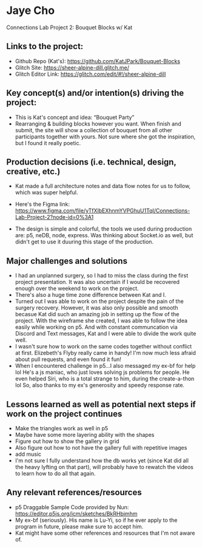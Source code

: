 
# Jaye Cho
Connections Lab Project 2: Bouquet Blocks w/ Kat 


## Links to the project: 
- Github Repo (Kat's):  https://github.com/KatJPark/Bouquet-Blocks 
- Glitch Site: https://sheer-alpine-dill.glitch.me/
- Glitch Editor Link: https://glitch.com/edit/#!/sheer-alpine-dill 


## Key concept(s) and/or intention(s) driving the project:
- This is Kat's concept and idea: “Bouquet Party” 
- Rearranging & building blocks however you want. When finish and submit, the site will show a collection of bouquet from all other participants together with yours. Not sure where she got the inspiration, but I found it really poetic. 


## Production decisions (i.e. technical, design, creative, etc.)
- Kat made a full architecture notes and data flow notes for us to follow, which was super helpful.
- Here's the Figma link: https://www.figma.com/file/yTfXlbEXhnmYVPGhuU1TqI/Connections-Lab-Project-2?node-id=0%3A1 

- The design is simple and colorful, the tools we used during production are: p5, neDB, node, express. Was thinking about Socket.io as well, but didn't get to use it duuring this stage of the production.


## Major challenges and solutions
- I had an unplanned surgery, so I had to miss the class during the first project presentation. It was also uncertain if I would be recovered enough over the weekend to work on the project. 
- There's also a huge time zone difference between Kat and I. 
- Turned out I was able to work on the project despite the pain of the surgery recovery. However, it was also only possible and smooth becasue Kat did such an amazing job in setting up the flow of the project. With the wireframe she created, I was able to follow the idea easily while working on p5. And with constant communcation via Discord and Text messages, Kat and I were able to divide the work quite well. 
- I wasn't sure how to work on the same codes together without conflict at first. Elizebeth's Flyby really came in handy! I'm now much less afraid about pull requests, and even found it fun!
- When I encountered challenge in p5...I also messaged my ex-bf for help lol He's a js maniac, who just loves solving js problems for people. He even helped Siri, who is a total strange to him, during the create-a-thon lol So, also thanks to my ex's generosity and speedy response rate. 



## Lessons learned as well as potential next steps if work on the project continues
- Make the triangles work as well in p5
- Maybe have some more layering ability with the shapes
- Figure out how to show the gallery in grid
- Also figure out how to not have the gallery full with repetitive images
- add music
- I'm not sure I fully understand how the db works yet (since Kat did all the heavy lyfting on that part), will probably have to rewatch the videos to learn how to do all that again. 

## Any relevant references/resources
- p5 Draggable Sample Code provided by Nun: https://editor.p5js.org/icm/sketches/BkRHbimhm
- My ex-bf (seriously). His name is Lu-Yi, so if he ever apply to the program in future, please make sure to accept him. 
- Kat might have some other references and resources that I'm not aware of.
 
